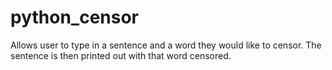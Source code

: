 # python_censor
Allows user to type in a sentence and a word they would like to censor. The sentence is then printed out with that word censored.
